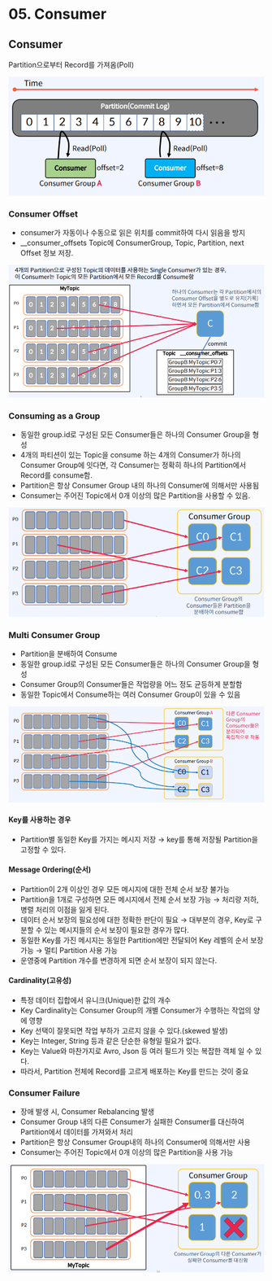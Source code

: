 # 05. Consumer

## Consumer

Partition으로부터 Record를 가져옴(Poll)

![](<../../../.gitbook/assets/image (18) (1).png>)

### Consumer Offset

* consumer가 자동이나 수동으로 읽은 위치를 commit하여 다시 읽음을 방지
* \_\_consumer\_offsets Topic에 ConsumerGroup, Topic, Partition, next Offset 정보 저장.

![단일 Consumer](<../../../.gitbook/assets/image (22).png>)

### Consuming as a Group

* 동일한 group.id로 구성된 모든 Consumer들은 하나의 Consumer Group을 형성
* 4개의 파티션이 있는 Topic을 consume 하는 4개의 Consumer가 하나의 Consumer Group에 잇다면, 각 Consumer는 정확히 하나의 Partition에서 Record를 consume함.
* Partition은 항상 Consumer Group 내의 하나의 Consumer에 의해서만 사용됨
* Consumer는 주어진 Topic에서 0개 이상의 많은 Partition을 사용할 수 있음.

![Consuming as a Group](<../../../.gitbook/assets/image (21) (1).png>)

### Multi Consumer Group

* Partition을 분배하여 Consume
* 동일한 group.id로 구성된 모든 Consumer들은 하나의 Consumer Group을 형성
* Consumer Group의 Consumer들은 작업량을 어느 정도 균등하게 분할함
* 동일한 Topic에서 Consume하는 여러 Consumer Group이 있을 수 있음

![Multi Consumer Group](<../../../.gitbook/assets/image (34) (1) (1).png>)

#### Key를 사용하는 경우

* Partition별 동일한 Key를 가지는 메시지 저장 → key를 통해 저장될 Partition을 고정할 수 있다.

#### Message Ordering(순서)

* Partition이 2개 이상인 경우 모든 메시지에 대한 전체 순서 보장 불가능
* Partition을 1개로 구성하면 모든 메시지에서 전체 순서 보장 가능 → 처리량 저하, 병렬 처리의 이점을 잃게 된다.
* 데이터 순서 보장의 필요성에 대한 정확한 판단이 필요 → 대부분의 경우, Key로 구분할 수 있는 메시지들의 순서 보장이 필요한 경우가 많다.
* 동일한 Key를 가진 메시지는 동일한 Partition에만 전달되어 Key 레벨의 순서 보장 가능 → 멀티 Partition 사용 가능
* 운영중에 Partition 개수를 변경하게 되면 순서 보장이 되지 않는다.

#### Cardinality(고유성)

* 특정 데이터 집합에서 유니크(Unique)한 값의 개수
* Key Cardinality는 Consumer Group의 개별 Consumer가 수행하는 작업의 양에 영향
* Key 선택이 잘못되면 작업 부하가 고르지 않을 수 있다.(skewed 발생)
* Key는 Integer, String 등과 같은 단순한 유형일 필요가 없다.
* Key는 Value와 마찬가지로 Avro, Json 등 여러 필드가 잇는 복잡한 객체 일 수 있다.
* 따라서, Partition 전체에 Record를 고르게 배포하는 Key를 만드는 것이 중요

### Consumer Failure

* 장애 발생 시, Consumer Rebalancing 발생
* Consumer Group 내의 다른 Consumer가 실패한 Consumer를 대신하여 Partition에서 데이터를 가져와서 처리
* Partition은 항상 Consumer Group내의 하나의 Consumer에 의해서만 사용
* Consumer는 주어진 Topic에서 0개 이상의 많은 Partition을 사용 가능

![](<../../../.gitbook/assets/image (42).png>)
